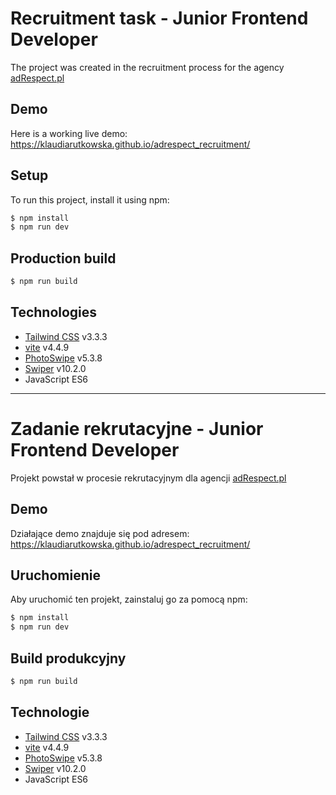 # Recruitment task - Junior Frontend Developer
The project was created in the recruitment process for the agency [adRespect.pl](https://adrespect.pl/)

## Demo
Here is a working live demo: https://klaudiarutkowska.github.io/adrespect_recruitment/

## Setup
To run this project, install it using npm:
```sh
$ npm install
$ npm run dev
```

## Production build
```sh
$ npm run build
```

## Technologies
- [Tailwind CSS](https://tailwindcss.com/) v3.3.3
- [vite](https://vitejs.dev/) v4.4.9
- [PhotoSwipe](https://photoswipe.com/) v5.3.8
- [Swiper](https://swiperjs.com/) v10.2.0
- JavaScript ES6
---
# Zadanie rekrutacyjne - Junior Frontend Developer
Projekt powstał w procesie rekrutacyjnym dla agencji [adRespect.pl](https://adrespect.pl/)

## Demo
Działające demo znajduje się pod adresem: https://klaudiarutkowska.github.io/adrespect_recruitment/

## Uruchomienie
Aby uruchomić ten projekt, zainstaluj go za pomocą npm:
```sh
$ npm install
$ npm run dev
```

## Build produkcyjny
```sh
$ npm run build
```

## Technologie
- [Tailwind CSS](https://tailwindcss.com/) v3.3.3
- [vite](https://vitejs.dev/) v4.4.9
- [PhotoSwipe](https://photoswipe.com/) v5.3.8
- [Swiper](https://swiperjs.com/) v10.2.0
- JavaScript ES6
